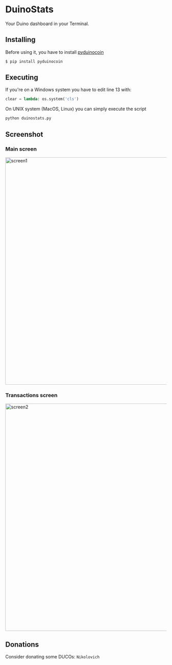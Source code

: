 # DuinoStats
Your Duino dashboard in your Terminal.

## Installing
Before using it, you have to install [pyduinocoin](https://github.com/BackrndSource/pyduinocoin)

```bash
$ pip install pyduinocoin
```
## Executing
If you're on a Windows system you have to edit line 13 with:

```python
clear = lambda: os.system('cls')
```
On UNIX system (MacOS, Linux) you can simply execute the script

```bash
python duinostats.py
```
## Screenshot
### Main screen
<img width="710" alt="screen1" src="https://user-images.githubusercontent.com/64737169/210614222-186a22a1-b562-4dc4-8d0e-10ea8a5da3da.png">

### Transactions screen
<img width="710" alt="screen2" src="https://user-images.githubusercontent.com/64737169/210614517-b0fb9388-a20d-4d54-97de-f180c7cf7d87.png">

## Donations
Consider donating some DUCOs: ```Nikolovich```
